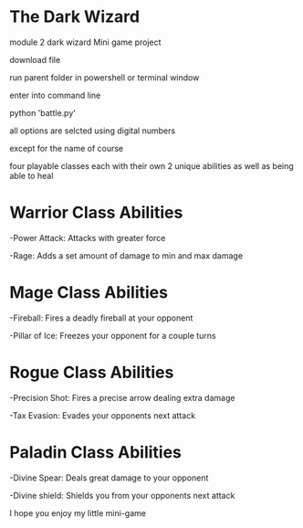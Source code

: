 # The Dark Wizard
module 2 dark wizard Mini game project

download file

run parent folder in powershell or terminal window


enter into command line

  python 'battle.py' 
  

all options are selcted using digital numbers 

  except for the name of course
  

four playable classes each with their own 2 unique abilities as well as being able to heal


# Warrior Class Abilities

  -Power Attack: Attacks with greater force 
  
  -Rage:  Adds a set amount of damage to min and max damage
  

# Mage Class Abilities

  -Fireball: Fires a deadly fireball at your opponent
  
  -Pillar of Ice: Freezes your opponent for a couple turns
  

# Rogue Class Abilities

  -Precision Shot: Fires a precise arrow dealing extra damage
  
  -Tax Evasion: Evades your opponents next attack
  

# Paladin Class Abilities

  -Divine Spear: Deals great damage to your opponent
  
  -Divine shield: Shields you from your opponents next attack
  

I hope you enjoy my little mini-game
